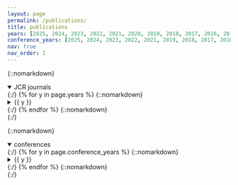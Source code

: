 ```yaml
---
layout: page
permalink: /publications/
title: publications
years: [2025, 2024, 2023, 2022, 2021, 2020, 2019, 2018, 2017, 2016, 2015]
conference_years: [2025, 2024, 2023, 2022, 2021, 2019, 2018, 2017, 2016, 2015, 2014, 2013, 2012]
nav: true
nav_order: 1
---
```


<div class="publications">

{::nomarkdown}
<details class="pub-section" open>
  <summary><span class="h2">JCR journals</span></summary>
{:/}
{% for y in page.years %}
{::nomarkdown}
  <details class="pub-year"{% if forloop.index <= 2 %} open{% endif %}>
    <summary><span class="year">{{ y }}</span></summary>
  <div class="bibwrap">
{:/}
{% bibliography -f aamor_journals -q @*[year={{y}}]* %}
{::nomarkdown}
  </div>
  </details>
{:/}
{% endfor %}
{::nomarkdown}
</details>
{:/}

{::nomarkdown}
<details class="pub-section" open>
  <summary><span class="h2">conferences</span></summary>
{:/}
{% for y in page.conference_years %}
{::nomarkdown}
  <details class="pub-year"{% if forloop.index <= 2 %} open{% endif %}>
    <summary><span class="year">{{ y }}</span></summary>
  <div class="bibwrap">
{:/}
{% bibliography -f aamor_conferences -q @*[year={{y}}]* %}
{::nomarkdown}
  </div>
  </details>
{:/}
{% endfor %}
{::nomarkdown}
</details>
{:/}

</div>
